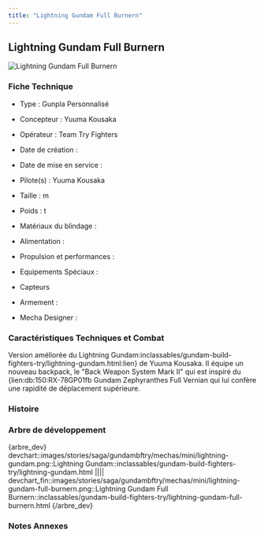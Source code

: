 ```yaml
---
title: "Lightning Gundam Full Burnern"
---
```


Lightning Gundam Full Burnern
-----------------------------


![Lightning Gundam Full Burnern](/images/stories/saga/gundambftry/mechas/lightning-gundam-full-burnern.png)


### Fiche Technique



- Type : Gunpla Personnalisé
  
- Concepteur : Yuuma Kousaka   
- Opérateur : Team Try Fighters
  
- Date de création : 
  
- Date de mise en service : 
  
- Pilote(s) : Yuuma Kousaka   
- Taille : m
  
- Poids : t
  
- Matériaux du blindage : 
  
- Alimentation : 
  
- Propulsion et performances : 
  
- Equipements Spéciaux :


* Capteurs


- Armement :




- Mecha Designer : 


### Caractéristiques Techniques et Combat



Version améliorée du Lightning Gundam:inclassables/gundam-build-fighters-try/lightning-gundam.html:lien} de Yuuma Kousaka. Il équipe un nouveau backpack, le "Back Weapon System Mark II" qui est inspiré du {lien:db:150:RX-78GP01fb Gundam Zephyranthes Full Vernian qui lui confère une rapidité de déplacement supérieure. 



### Histoire






### Arbre de développement


{arbre\_dev}
devchart::images/stories/saga/gundambftry/mechas/mini/lightning-gundam.png::Lightning Gundam::inclassables/gundam-build-fighters-try/lightning-gundam.html
||||
devchart\_fin::images/stories/saga/gundambftry/mechas/mini/lightning-gundam-full-burnern.png::Lightning Gundam Full Burnern::inclassables/gundam-build-fighters-try/lightning-gundam-full-burnern.html
{/arbre\_dev}

### Notes Annexes



